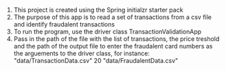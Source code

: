 1. This project is created using the Spring initialzr starter pack 
2. The purpose of this app is to read a set of transactions from a csv file and identify fraudalent transactions
3. To run the program, use the driver class TransactionValidationApp
4. Pass in the path of the file with the list of transactions, the price treshold and the path of the output file to enter the fraudalent card numbers as the arguements to the driver class, for instance: "data/TransactionData.csv" 20 "data/FraudalentData.csv"
